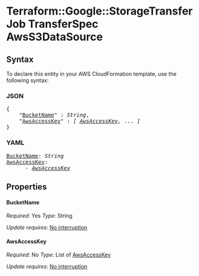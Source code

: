 # Terraform::Google::StorageTransferJob TransferSpec AwsS3DataSource

## Syntax

To declare this entity in your AWS CloudFormation template, use the following syntax:

### JSON

<pre>
{
    "<a href="#bucketname" title="BucketName">BucketName</a>" : <i>String</i>,
    "<a href="#awsaccesskey" title="AwsAccessKey">AwsAccessKey</a>" : <i>[ <a href="transferspec-awss3datasource-awsaccesskey.md">AwsAccessKey</a>, ... ]</i>
}
</pre>

### YAML

<pre>
<a href="#bucketname" title="BucketName">BucketName</a>: <i>String</i>
<a href="#awsaccesskey" title="AwsAccessKey">AwsAccessKey</a>: <i>
      - <a href="transferspec-awss3datasource-awsaccesskey.md">AwsAccessKey</a></i>
</pre>

## Properties

#### BucketName

_Required_: Yes
_Type_: String

_Update requires_: [No interruption](https://docs.aws.amazon.com/AWSCloudFormation/latest/UserGuide/using-cfn-updating-stacks-update-behaviors.html#update-no-interrupt)

#### AwsAccessKey

_Required_: No
_Type_: List of <a href="transferspec-awss3datasource-awsaccesskey.md">AwsAccessKey</a>

_Update requires_: [No interruption](https://docs.aws.amazon.com/AWSCloudFormation/latest/UserGuide/using-cfn-updating-stacks-update-behaviors.html#update-no-interrupt)

